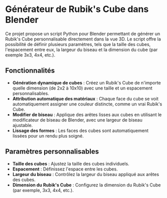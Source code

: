 # Générateur de Rubik's Cube dans Blender

Ce projet propose un script Python pour Blender permettant de générer un Rubik's Cube personnalisable directement dans la vue 3D. Le script offre la possibilité de définir plusieurs paramètres, tels que la taille des cubes, l'espacement entre eux, la largeur du biseau et la dimension du cube (par exemple 3x3, 4x4, etc.).

## Fonctionnalités

- **Génération dynamique de cubes** : Créez un Rubik's Cube de n'importe quelle dimension (de 2x2 à 10x10) avec une taille et un espacement personnalisables.
- **Attribution automatique des matériaux** : Chaque face du cube se voit automatiquement assigner une couleur distincte, comme un vrai Rubik's Cube.
- **Modifier de biseau** : Applique des arêtes lisses aux cubes en utilisant le modificateur de biseau de Blender, avec une largeur de biseau ajustable.
- **Lissage des formes** : Les faces des cubes sont automatiquement lissées pour un rendu plus soigné.

## Paramètres personnalisables

- **Taille des cubes** : Ajustez la taille des cubes individuels.
- **Espacement** : Définissez l'espace entre les cubes.
- **Largeur du biseau** : Contrôlez la largeur du biseau appliqué aux arêtes des cubes.
- **Dimension du Rubik's Cube** : Configurez la dimension du Rubik's Cube (par exemple, 3x3, 4x4, etc.).


